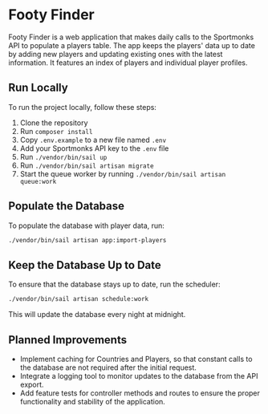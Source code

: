 # Footy Finder

Footy Finder is a web application that makes daily calls to the Sportmonks API to populate a players table. The app keeps the players' data up to date by adding new players and updating existing ones with the latest information. It features an index of players and individual player profiles.

## Run Locally

To run the project locally, follow these steps:

1. Clone the repository
2. Run `composer install`
3. Copy `.env.example` to a new file named `.env`
4. Add your Sportmonks API key to the `.env` file
5. Run `./vendor/bin/sail up`
6. Run `./vendor/bin/sail artisan migrate`
7. Start the queue worker by running `./vendor/bin/sail artisan queue:work`

## Populate the Database

To populate the database with player data, run:

```bash
./vendor/bin/sail artisan app:import-players
```

## Keep the Database Up to Date
To ensure that the database stays up to date, run the scheduler:

```bash
./vendor/bin/sail artisan schedule:work
```

This will update the database every night at midnight.

## Planned Improvements
- Implement caching for Countries and Players, so that constant calls to the database are not required after the initial request.
- Integrate a logging tool to monitor updates to the database from the API export.
- Add feature tests for controller methods and routes to ensure the proper functionality and stability of the application.
